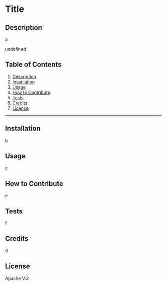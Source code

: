 # Title
  ## Description
  a

  undefined

  ## Table of Contents
  1. [Description](#Description)
  2. [Insatllation](#Installation)
  3. [Usage](#Usage)
  4. [How to Contribute](#contribute)
  5. [Tests](#Tests)
  6. [Credits](#Credits)
  7. [License](#License)

  * * * * * *

  <a name="Installation"></a>
  ## Installation
  b

  <a name="Usage"></a>
  ## Usage
  c
  
  <a name="Contribute"></a>
  ## How to Contribute
  e

  <a name="Tests"></a>
  ## Tests
  f

  <a name="Credits"></a>
  ## Credits
  d

  <a name="License"></a>
  ## License
  Apache V.2
